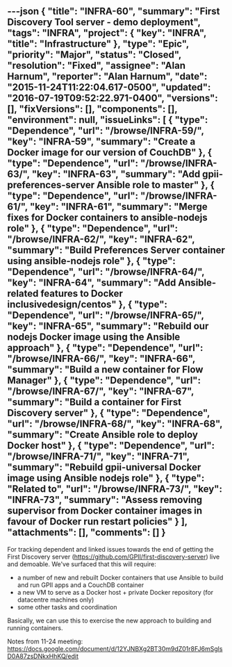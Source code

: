 ---json
{
  "title": "INFRA-60",
  "summary": "First Discovery Tool server - demo deployment",
  "tags": "INFRA",
  "project": {
    "key": "INFRA",
    "title": "Infrastructure"
  },
  "type": "Epic",
  "priority": "Major",
  "status": "Closed",
  "resolution": "Fixed",
  "assignee": "Alan Harnum",
  "reporter": "Alan Harnum",
  "date": "2015-11-24T11:22:04.617-0500",
  "updated": "2016-07-19T09:52:22.971-0400",
  "versions": [],
  "fixVersions": [],
  "components": [],
  "environment": null,
  "issueLinks": [
    {
      "type": "Dependence",
      "url": "/browse/INFRA-59/",
      "key": "INFRA-59",
      "summary": "Create a Docker image for our version of CouchDB"
    },
    {
      "type": "Dependence",
      "url": "/browse/INFRA-63/",
      "key": "INFRA-63",
      "summary": "Add gpii-preferences-server Ansible role to master"
    },
    {
      "type": "Dependence",
      "url": "/browse/INFRA-61/",
      "key": "INFRA-61",
      "summary": "Merge fixes for Docker containers to ansible-nodejs role"
    },
    {
      "type": "Dependence",
      "url": "/browse/INFRA-62/",
      "key": "INFRA-62",
      "summary": "Build Preferences Server container using ansible-nodejs role"
    },
    {
      "type": "Dependence",
      "url": "/browse/INFRA-64/",
      "key": "INFRA-64",
      "summary": "Add Ansible-related features to Docker inclusivedesign/centos"
    },
    {
      "type": "Dependence",
      "url": "/browse/INFRA-65/",
      "key": "INFRA-65",
      "summary": "Rebuild our nodejs Docker image using the Ansible approach"
    },
    {
      "type": "Dependence",
      "url": "/browse/INFRA-66/",
      "key": "INFRA-66",
      "summary": "Build a new container for Flow Manager"
    },
    {
      "type": "Dependence",
      "url": "/browse/INFRA-67/",
      "key": "INFRA-67",
      "summary": "Build a container for First Discovery server"
    },
    {
      "type": "Dependence",
      "url": "/browse/INFRA-68/",
      "key": "INFRA-68",
      "summary": "Create Ansible role to deploy Docker host"
    },
    {
      "type": "Dependence",
      "url": "/browse/INFRA-71/",
      "key": "INFRA-71",
      "summary": "Rebuild gpii-universal Docker image using Ansible nodejs role"
    },
    {
      "type": "Related to",
      "url": "/browse/INFRA-73/",
      "key": "INFRA-73",
      "summary": "Assess removing supervisor from Docker container images in favour of Docker run restart policies"
    }
  ],
  "attachments": [],
  "comments": []
}
---
For tracking dependent and linked issues towards the end of getting the First Discovery server (<https://github.com/GPII/first-discovery-server>) live and demoable. We've surfaced that this will require:

* a number of new and rebuilt Docker containers that use Ansible to build and run GPII apps and a CouchDB container
* a new VM to serve as a Docker host + private Docker repository (for datacentre machines only)
* some other tasks and coordination

Basically, we can use this to exercise the new approach to building and running containers.

Notes from 11-24 meeting: <https://docs.google.com/document/d/12YJNBXg2BT30m9dZ01r8FJ6mSglsD0A87zsDNkxHhKQ/edit>

        